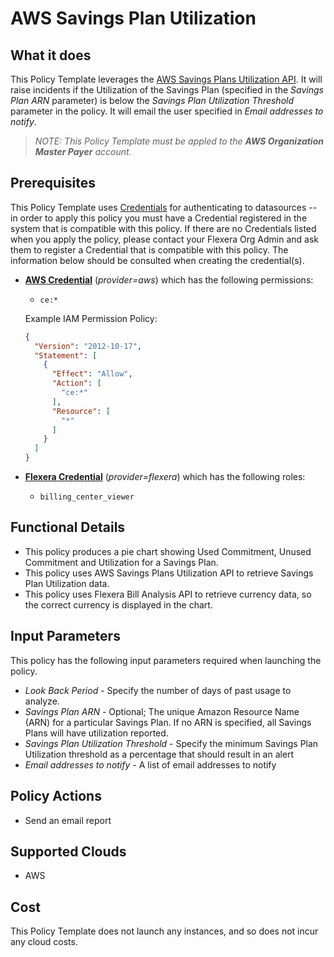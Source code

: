 # AWS Savings Plan Utilization

## What it does

This Policy Template leverages the [AWS Savings Plans Utilization API](https://docs.aws.amazon.com/aws-cost-management/latest/APIReference/API_GetSavingsPlansUtilization.html). It will raise incidents if the Utilization of the Savings Plan (specified in the *Savings Plan ARN* parameter) is below the *Savings Plan Utilization Threshold* parameter in the policy. It will email the user specified in *Email addresses to notify*.

> *NOTE: This Policy Template must be appled to the **AWS Organization Master Payer** account.*

## Prerequisites

This Policy Template uses [Credentials](https://docs.flexera.com/flexera/EN/Automation/ManagingCredentialsExternal.htm) for authenticating to datasources -- in order to apply this policy you must have a Credential registered in the system that is compatible with this policy. If there are no Credentials listed when you apply the policy, please contact your Flexera Org Admin and ask them to register a Credential that is compatible with this policy. The information below should be consulted when creating the credential(s).

- [**AWS Credential**](https://docs.flexera.com/flexera/EN/Automation/ProviderCredentials.htm#automationadmin_1982464505_1121575) (*provider=aws*) which has the following permissions:
  - `ce:*`

  Example IAM Permission Policy:

  ```json
  {
    "Version": "2012-10-17",
    "Statement": [
      {
        "Effect": "Allow",
        "Action": [
          "ce:*"
        ],
        "Resource": [
          "*"
        ]
      }
    ]
  }
  ```

- [**Flexera Credential**](https://docs.flexera.com/flexera/EN/Automation/ProviderCredentials.htm) (*provider=flexera*) which has the following roles:
  - `billing_center_viewer`

## Functional Details

- This policy produces a pie chart showing Used Commitment, Unused Commitment and Utilization for a Savings Plan.
- This policy uses AWS Savings Plans Utilization API to retrieve Savings Plan Utilization data.
- This policy uses Flexera Bill Analysis API to retrieve currency data, so the correct currency is displayed in the chart.

## Input Parameters

This policy has the following input parameters required when launching the policy.

- *Look Back Period* - Specify the number of days of past usage to analyze.
- *Savings Plan ARN* - Optional; The unique Amazon Resource Name (ARN) for a particular Savings Plan.  If no ARN is specified, all Savings Plans will have utilization reported.
- *Savings Plan Utilization Threshold* - Specify the minimum Savings Plan Utilization threshold as a percentage that should result in an alert
- *Email addresses to notify* - A list of email addresses to notify

## Policy Actions

- Send an email report

## Supported Clouds

- AWS

## Cost

This Policy Template does not launch any instances, and so does not incur any cloud costs.

